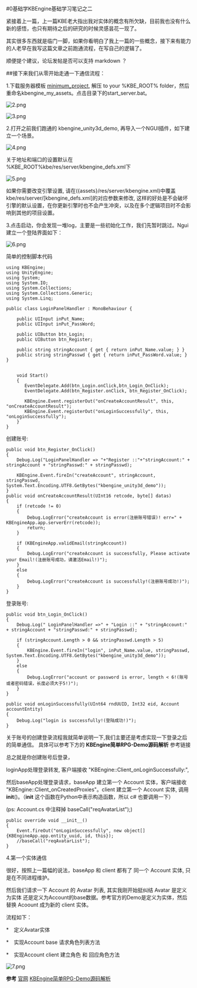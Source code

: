 #0基础学KBEngine基础学习笔记之二

紧接着上一篇，上一篇KBE老大指出我对实体的概念有所欠缺，目前我也没有什么新的感悟，也只有期待之后的研究的时候灵感昙花一现了。

其实很多东西就是临门一脚，如果你看明白了我上一篇的一些概念，接下来有能力的人老早在我写这篇文章之前跑通流程，在写自己的逻辑了。

顺便提个建议，论坛发帖是否可以支持 markdown ？


##接下来我们从零开始走通一下通信流程：

1.下载服务器模板 [minimum_project](http://kbengine.org/cn/docs/documentations/minimum_project.html),  解压 to your %KBE_ROOT% folder，然后重命名kbengine_my_assets。点击目录下的start_server.bat。

![2.png](E:/KBEngine-LearnNote/Notes/Pics/2.png)

![3.png](E:/KBEngine-LearnNote/Notes/Pics/3.png)

2.打开之前我们跑通的 kbengine_unity3d_demo, 再导入一个NGUI插件，如下建立一个场景。

![4.png](E:/KBEngine-LearnNote/Notes/Pics/4.png)

关于地址和端口的设置默认在 %KBE_ROOT%kbe/res/server/kbengine_defs.xml下

![5.png](E:/KBEngine-LearnNote/Notes/Pics/5.png)

如果你需要改变引擎设置, 请在({assets}/res/server/kbengine.xml)中覆盖kbe/res/server/[kbengine_defs.xml]的对应参数来修改, 这样的好处是不会破坏引擎的默认设置，在你更新引擎时也不会产生冲突，以及在多个逻辑项目时不会影响到其他的项目设置。

3.点击启动，你会发现一堆log，主要是一些初始化工作，我们先暂时跳过。Ngui 建立一个登陆界面如下：

![6.png](E:/KBEngine-LearnNote/Notes/Pics/6.png)

简单的控制脚本代码

	using KBEngine;
	using UnityEngine;
	using System;
	using System.IO;
	using System.Collections;
	using System.Collections.Generic;
	using System.Linq;

	public class LoginPanelHandler : MonoBehaviour {

	    public UIInput inPut_Name;
	    public UIInput inPut_PassWord;

	    public UIButton btn_Login;
	    public UIButton btn_Register;

	    public string stringAccount { get { return inPut_Name.value; } }
	    public string stringPasswd { get { return inPut_PassWord.value; } }


	    void Start()
	    {
	       EventDelegate.Add(btn_Login.onClick,btn_Login_OnClick);
	       EventDelegate.Add(btn_Register.onClick, btn_Register_OnClick);

	       KBEngine.Event.registerOut("onCreateAccountResult", this, "onCreateAccountResult");
	       KBEngine.Event.registerOut("onLoginSuccessfully", this, "onLoginSuccessfully");
	    }
	}


创建账号:

	public void btn_Register_OnClick()
	{
		Debug.Log("LoginPanelHandler => "+"Register ::"+"stringAccount:" + stringAccount + "stringPasswd:" + stringPasswd);

		KBEngine.Event.fireIn("createAccount", stringAccount, stringPasswd, System.Text.Encoding.UTF8.GetBytes("kbengine_unity3d_demo"));
	}
	public void onCreateAccountResult(UInt16 retcode, byte[] datas)
	{
		if (retcode != 0)
		{
		    Debug.LogError("createAccount is error(注册账号错误)! err=" + KBEngineApp.app.serverErr(retcode));
		    return;
		}

		if (KBEngineApp.validEmail(stringAccount))
		{
		    Debug.LogError("createAccount is successfully, Please activate your Email!(注册账号成功，请激活Email!)");
		}
		else
		{
		    Debug.LogError("createAccount is successfully!(注册账号成功!)");
		}
	}

登录账号:

    public void btn_Login_OnClick()
    {
        Debug.Log(" LoginPanelHandler =>" + "Login ::" + "stringAccount:" + stringAccount + "stringPasswd:" + stringPasswd);

        if (stringAccount.Length > 0 && stringPasswd.Length > 5)
        {
            KBEngine.Event.fireIn("login", inPut_Name.value, stringPasswd, System.Text.Encoding.UTF8.GetBytes("kbengine_unity3d_demo"));
        }
        else
        {
            Debug.LogError("account or password is error, length < 6!(账号或者密码错误，长度必须大于5!)");
        }
    }

    public void onLoginSuccessfully(UInt64 rndUUID, Int32 eid, Account accountEntity)
    {
        Debug.Log("login is successfully!(登陆成功!)");
    }


关于账号的创建登录流程我就简单说明一下,我们主要还是考虑实现一下登录之后的简单通信。
具体可以参考下方的 **KBEngine简单RPG-Demo源码解析** 参考链接

总之就是你创建账号后登录，

loginApp处理登录转发, 客户端接收 "KBEngine::Client_onLoginSuccessfully:", 

然后baseApp处理登录请求，baseApp 建立第一个 Account 实体，客户端接收 "KBEngine::Client_onCreatedProxies"。client 建立第一个 Account 实体, 调用 __init__()。（__init__ 这个函数在Python中表示构造函数，所以 c# 也要调用一下）

(ps: Account.cs 中注释掉 baseCall("reqAvatarList");)

	public override void __init__()
	{
		Event.fireOut("onLoginSuccessfully", new object[]{KBEngineApp.app.entity_uuid, id, this});
	    //baseCall("reqAvatarList");
	}


4.第一个实体通信

很好，按照上一篇幅的说法，baseApp 和 client 都有了 同一个 Account 实体, 只是在不同进程维护。

然后我们请求一下 Account 的 Avatar 列表, 其实我刚开始挺纠结 Avatar 是定义为实体 还是定义为Account的base数据。参考官方的Demo是定义为实体，然后替换 Acoount 成为新的 client 实体。

流程如下：

*　定义Avatar实体

*　实现Account base 请求角色列表方法

*　实现Account client 建立角色 和 回应角色方法

![7.png](E:/KBEngine-LearnNote/Notes/Pics/7.png)



**参考**
[官网](http://kbengine.org/docs/)
[KBEngine简单RPG-Demo源码解析](http://bbs.kbengine.org/forum.php?mod=viewthread&tid=166&highlight=RPG)







